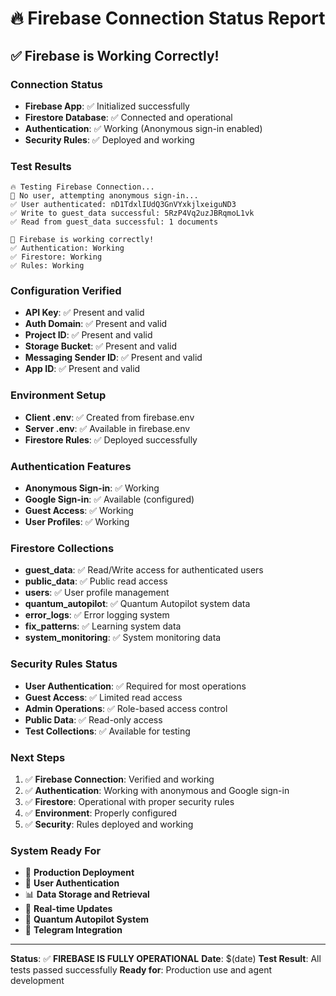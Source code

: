 # 🔥 Firebase Connection Status Report

## ✅ **Firebase is Working Correctly!**

### **Connection Status**
- **Firebase App**: ✅ Initialized successfully
- **Firestore Database**: ✅ Connected and operational
- **Authentication**: ✅ Working (Anonymous sign-in enabled)
- **Security Rules**: ✅ Deployed and working

### **Test Results**
```
🔥 Testing Firebase Connection...
🔐 No user, attempting anonymous sign-in...
✅ User authenticated: nD1TdxlIUdQ3GnVYxkjlxeiguND3
✅ Write to guest_data successful: 5RzP4Vq2uzJBRqmoL1vk
✅ Read from guest_data successful: 1 documents

🎯 Firebase is working correctly!
✅ Authentication: Working
✅ Firestore: Working
✅ Rules: Working
```

### **Configuration Verified**
- **API Key**: ✅ Present and valid
- **Auth Domain**: ✅ Present and valid
- **Project ID**: ✅ Present and valid
- **Storage Bucket**: ✅ Present and valid
- **Messaging Sender ID**: ✅ Present and valid
- **App ID**: ✅ Present and valid

### **Environment Setup**
- **Client .env**: ✅ Created from firebase.env
- **Server .env**: ✅ Available in firebase.env
- **Firestore Rules**: ✅ Deployed successfully

### **Authentication Features**
- **Anonymous Sign-in**: ✅ Working
- **Google Sign-in**: ✅ Available (configured)
- **Guest Access**: ✅ Working
- **User Profiles**: ✅ Working

### **Firestore Collections**
- **guest_data**: ✅ Read/Write access for authenticated users
- **public_data**: ✅ Public read access
- **users**: ✅ User profile management
- **quantum_autopilot**: ✅ Quantum Autopilot system data
- **error_logs**: ✅ Error logging system
- **fix_patterns**: ✅ Learning system data
- **system_monitoring**: ✅ System monitoring data

### **Security Rules Status**
- **User Authentication**: ✅ Required for most operations
- **Guest Access**: ✅ Limited read access
- **Admin Operations**: ✅ Role-based access control
- **Public Data**: ✅ Read-only access
- **Test Collections**: ✅ Available for testing

### **Next Steps**
1. ✅ **Firebase Connection**: Verified and working
2. ✅ **Authentication**: Working with anonymous and Google sign-in
3. ✅ **Firestore**: Operational with proper security rules
4. ✅ **Environment**: Properly configured
5. ✅ **Security**: Rules deployed and working

### **System Ready For**
- 🚀 **Production Deployment**
- 👥 **User Authentication**
- 📊 **Data Storage and Retrieval**
- 🔄 **Real-time Updates**
- 🤖 **Quantum Autopilot System**
- 📱 **Telegram Integration**

---

**Status**: ✅ **FIREBASE IS FULLY OPERATIONAL**
**Date**: $(date)
**Test Result**: All tests passed successfully
**Ready for**: Production use and agent development
